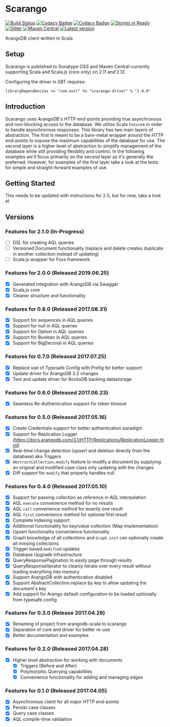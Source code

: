 # Scarango

[![Build Status](https://travis-ci.org/outr/scarango.svg?branch=master)](https://travis-ci.org/outr/scarango)
[![Codacy Badge](https://api.codacy.com/project/badge/Grade/be829fed3c134f8cbf14c60290651d63)](https://www.codacy.com/app/matthicks/scarango?utm_source=github.com&amp;utm_medium=referral&amp;utm_content=outr/scarango&amp;utm_campaign=Badge_Grade)
[![Codacy Badge](https://api.codacy.com/project/badge/Coverage/be829fed3c134f8cbf14c60290651d63)](https://www.codacy.com/app/matthicks/scarango?utm_source=github.com&utm_medium=referral&utm_content=outr/scarango&utm_campaign=Badge_Coverage)
[![Stories in Ready](https://badge.waffle.io/outr/scarango.png?label=ready&title=Ready)](https://waffle.io/outr/scarango)
[![Gitter](https://badges.gitter.im/Join%20Chat.svg)](https://gitter.im/outr/scarango)
[![Maven Central](https://maven-badges.herokuapp.com/maven-central/com.outr/scarango-driver_2.12/badge.svg)](https://maven-badges.herokuapp.com/maven-central/com.outr/scarango-driver_2.12)
[![Latest version](https://index.scala-lang.org/outr/scarango/scarango-driver/latest.svg)](https://index.scala-lang.org/outr/scarango)

ArangoDB client written in Scala

## Setup

Scarango is published to Sonatype OSS and Maven Central currently supporting Scala and Scala.js (core only) on 2.11 and 2.12.

Configuring the driver in SBT requires:

```
libraryDependencies += "com.outr" %% "scarango-driver" % "2.0.0"
```

## Introduction

Scarango uses ArangoDB's HTTP end-points providing true asynchronous and non-blocking access to the database. We utilize
Scala `Future`s in order to handle asynchronous responses. This library has two main layers of abstraction. The first is
meant to be a bare-metal wrapper around the HTTP end-points to expose the maximum capabilities of the database for use.
The second layer is a higher level of abstraction to simplify management of the database while still providing flexiblity
and control. In the following examples we'll focus primarily on the second layer as it's generally the preferred. However,
for examples of the first layer take a look at the tests for simple and straight-forward examples of use.

## Getting Started

This needs to be updated with instructions for 2.0, but for now, take a look at 

## Versions

### Features for 2.1.0 (In-Progress)

* [ ] DSL for creating AQL queries
* [ ] Versioned Document functionality (replace and delete creates duplicate in another collection instead of updating)
* [ ] Scala.js wrapper for Foxx framework

### Features for 2.0.0 (Released 2019.06.25)

* [X] Generated integration with ArangoDB via Swagger
* [X] Scala.js core
* [X] Cleaner structure and functionality

### Features for 0.8.0 (Released 2017.08.31)

* [X] Support for sequences in AQL queries
* [X] Support for null in AQL queries
* [X] Support for Option in AQL queries
* [X] Support for Boolean in AQL queries
* [X] Support for BigDecimal in AQL queries

### Features for 0.7.0 (Released 2017.07.25)

* [X] Replace use of Typesafe Config with Profig for better support
* [X] Update driver for ArangoDB 3.2 changes
* [X] Test and update driver for RocksDB backing datastorage

### Features for 0.6.0 (Released 2017.06.23)

* [X] Seamless Re-Authentication support for token timeout

### Features for 0.5.0 (Released 2017.05.16)

* [X] Create Credentials support for better authentication paradigm
* [X] Support for Replication Logger (https://docs.arangodb.com/3.1/HTTP/Replications/ReplicationLogger.html)
* [X] Real-time change detection (upsert and deletion directly from the database) aka Triggers
* [X] `AbstractCollection.modify` feature to modify a document by supplying an original and modified case class only updating with the changes
* [X] Diff support for `modify` that properly handles null

### Features for 0.4.0 (Released 2017.05.10)

* [X] Support for passing collection as reference in AQL interpolation
* [X] AQL `execute` convenience method for no results
* [X] AQL `call` convenience method for exactly one result
* [X] AQL `first` convenience method for optional first result
* [X] Complete Indexing support
* [X] Additional functionality for key/value collection (Map implementation)
* [X] Upsert functionality convenience functionality
* [X] Graph knowledge of all collections and `Graph.init` can optionally create all missing collections
* [X] Trigger based `modified` updates
* [X] Database Upgrade infrastructure
* [X] QueryResponsePagination to easily page through results
* [X] QueryResponseIterator to cleanly iterate over every result without loading everything into memory
* [X] Support ArangoDB with authentication disabled
* [X] Support AbstractCollection.replace by key to allow updating the document's key
* [X] Add support for Arango default configuration to be loaded optionally from typesafe.config

### Features for 0.3.0 (Release 2017.04.28)

* [X] Renaming of project from arangodb-scala to scarango
* [X] Separation of core and driver for better re-use
* [X] Better documentation and examples

### Features for 0.2.0 (Released 2017.04.28)

* [X] Higher level abstraction for working with documents
    * [X] Triggers (Before and After)
    * [X] Polymorphic Querying capabilities
    * [X] Convenience functionality for adding and managing edges
    
### Features for 0.1.0 (Released 2017.04.05)

* [X] Asynchronous client for all major HTTP end-points
* [X] Persist case classes
* [X] Query case classes
* [X] AQL compile-time validation